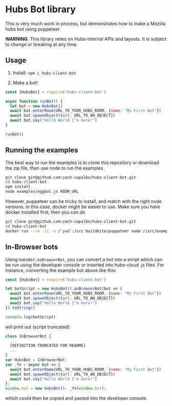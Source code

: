 # Hubs Bot library

This is very much work in process, but demonstrates how to make a Mozilla hubs
bot using puppeteer

**WARNING.** This library relies on Hubs-internal APIs and layouts. It is
subject to change or breaking at any time.

## Usage

1. Install: `npm i hubs-client-bot`

2. Make a bot!

```javascript
const {HubsBot} = require('hubs-client-bot')

async function runBot() {
  let bot = new HubsBot()
  await bot.enterRoom(URL_TO_YOUR_HUBS_ROOM, {name: "My First Bot"})
  await bot.spawnObject({url: URL_TO_AN_OBJECT})
  await bot.say("Hello World I'm here!")
}

runBot()
```

## Running the examples

The best way to run the examples is to clone this repository or download the zip
file, then use node to run the examples.

```sh
git clone git@github.com:zach-capalbo/hubs-client-bot.git
cd hubs-client-bot
npm install
node examples/eggbot.js ROOM_URL
```

However, puppeteer can be tricky to install, and match with the right node
versions. In this case, docker might be easier to use. Make sure you have docker
installed first, then you can do

```sh
git clone git@github.com:zach-capalbo/hubs-client-bot.git
cd hubs-client-bot
docker run --rm -ti -v /`pwd`:/src buildkite/puppeteer node //src/examples/eggbot.js ROOM_URL
```

## In-Browser bots

Using `HubsBot.asBrowserBot`, you can convert a bot into a script which can be
run using the developer console or inserted into hubs-cloud .js files. For
instance, converting the example bot above like this:

```javascript
const {HubsBot} = require('hubs-client-bot')

let botScript = new HubsBot().asBrowserBot(bot => {
  await bot.enterRoom(URL_TO_YOUR_HUBS_ROOM, {name: "My First Bot"})
  await bot.spawnObject({url: URL_TO_AN_OBJECT})
  await bot.say("Hello World I'm here!")
}).toString()

console.log(botScript)
```

will print out (script truncated):

```javascript
class InBrowserBot {
  ...
  [DEFINITION TRUNCATED FOR README]
  ...
}
var HubsBot = InBrowserBot;
var _fn = async bot => {
  await bot.enterRoom(URL_TO_YOUR_HUBS_ROOM, {name: "My First Bot"})
  await bot.spawnObject({url: URL_TO_AN_OBJECT})
  await bot.say("Hello World I'm here!")
};
window.bot = new HubsBot(); _fn(window.bot);
```

which could then be copied and pasted into the developer console.
